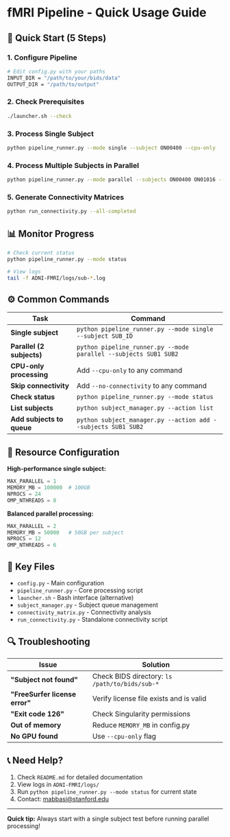 # fMRI Pipeline - Quick Usage Guide

## 🚀 Quick Start (5 Steps)

### 1. Configure Pipeline
```bash
# Edit config.py with your paths
INPUT_DIR = "/path/to/your/bids/data"
OUTPUT_DIR = "/path/to/output"
```

### 2. Check Prerequisites
```bash
./launcher.sh --check
```

### 3. Process Single Subject
```bash
python pipeline_runner.py --mode single --subject ON00400 --cpu-only
```

### 4. Process Multiple Subjects in Parallel
```bash
python pipeline_runner.py --mode parallel --subjects ON00400 ON01016 --cpu-only
```

### 5. Generate Connectivity Matrices
```bash
python run_connectivity.py --all-completed
```

## 📊 Monitor Progress

```bash
# Check current status
python pipeline_runner.py --mode status

# View logs
tail -f ADNI-FMRI/logs/sub-*.log
```

## ⚙️ Common Commands

| Task | Command |
|------|---------|
| **Single subject** | `python pipeline_runner.py --mode single --subject SUB_ID` |
| **Parallel (2 subjects)** | `python pipeline_runner.py --mode parallel --subjects SUB1 SUB2` |
| **CPU-only processing** | Add `--cpu-only` to any command |
| **Skip connectivity** | Add `--no-connectivity` to any command |
| **Check status** | `python pipeline_runner.py --mode status` |
| **List subjects** | `python subject_manager.py --action list` |
| **Add subjects to queue** | `python subject_manager.py --action add --subjects SUB1 SUB2` |

## 🔧 Resource Configuration

**High-performance single subject:**
```python
MAX_PARALLEL = 1
MEMORY_MB = 100000  # 100GB
NPROCS = 24
OMP_NTHREADS = 8
```

**Balanced parallel processing:**
```python
MAX_PARALLEL = 2
MEMORY_MB = 50000   # 50GB per subject
NPROCS = 12
OMP_NTHREADS = 6
```

## 📁 Key Files

- `config.py` - Main configuration
- `pipeline_runner.py` - Core processing script
- `launcher.sh` - Bash interface (alternative)
- `subject_manager.py` - Subject queue management
- `connectivity_matrix.py` - Connectivity analysis
- `run_connectivity.py` - Standalone connectivity script

## 🔍 Troubleshooting

| Issue | Solution |
|-------|----------|
| **"Subject not found"** | Check BIDS directory: `ls /path/to/bids/sub-*` |
| **"FreeSurfer license error"** | Verify license file exists and is valid |
| **"Exit code 126"** | Check Singularity permissions |
| **Out of memory** | Reduce `MEMORY_MB` in config.py |
| **No GPU found** | Use `--cpu-only` flag |

## 📞 Need Help?

1. Check `README.md` for detailed documentation
2. View logs in `ADNI-FMRI/logs/`
3. Run `python pipeline_runner.py --mode status` for current state
4. Contact: mabbasi@stanford.edu

---
**Quick tip:** Always start with a single subject test before running parallel processing!
